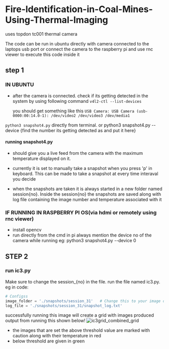 # Fire-ldentification-in-Coal-Mines-Using-Thermal-Imaging
uses topdon tc001 thermal camera


The code can be run in ubuntu directly with camera connected to the laptops usb port or connect the camera to the raspberry pi and use rnc viewer to execute this code inside it

## step 1
### IN UBUNTU 
- after the camera is connected. check if its getting detected in the system by using following command
  `v4l2-ctl --list-devices`

  you should get something like this
  `USB Camera: USB Camera (usb-0000:00:14.0-1):
	/dev/video2
	/dev/video3
	/dev/media1`

`python3 snapshot4.py` directly from terminal. or python3 snapshot4.py --device {find the number its getting detected as and put it here}

#### running snapshot4.py
- should give you a live feed from the camera with the maximum temperature displayed on it.
- currently it is set to manually take a snapshot when you press 'p' in keyboard.
This can be made to take a snapshot at every time interaval you decide

- when the snapshots are taken it is always started in a new folder named session{no}. Inside the session{no} the snapshots are saved along with log file containing the image number and temperature associated with it

### IF RUNNING IN RASPBERRY PI OS(via hdmi or remotely using rnc viewer)

- install opencv
- run directly from the cmd in pi always mention the device no of the camera while running eg: python3 snapshot4.py --device 0

## STEP 2
### run ic3.py
Make sure to change the session_{no} in the file.
run the file named ic3.py. 
eg in code:
```python
# Configss
image_folder = './snapshots/session_31'   # Change this to your image directory
log_file = './snapshots/session_31/snapshot_log.txt'
```

successfully running this image will create a grid with images produced
output from running this shown below!
![ic3grid_combined_grid](https://github.com/user-attachments/assets/6a8e474d-7181-4b95-a3ac-b09bd13ffdf8)


- the images that are set the above threshold value are marked with caution along with their temperature in red
-  below threshold are given in green

